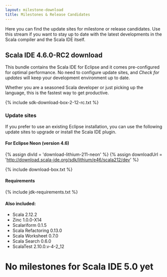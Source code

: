```yaml
---
layout: milestone-download
title: Milestones & Release Candidates
---
```


Here you can find the update sites for milestone or release candidates. Use this stream if you want to stay
up to date with the latest developments in the Scala compiler and the Scala IDE itself.

## Scala IDE 4.6.0-RC2 download

This bundle contains the Scala IDE for Eclipse and it comes pre-configured
for optimal performance. No need to configure update sites, and *Check for updates* will keep your
development environment up to date.

Whether you are a seasoned Scala developer or just picking up the language, this is the fastest way to get productive.

{% include sdk-download-box-2-12-rc.txt %}

### Update sites

If you prefer to use an existing Eclipse installation, you can use the following update sites to upgrade or install the Scala IDE plugin.

#### For Eclipse Neon (version 4.6)

{% assign divId = 'download-lithium-211-neon' %}
{% assign downloadUrl = 'http://download.scala-ide.org/sdk/lithium/e46/scala212/dev' %}

{% include download-box.txt %}

#### Requirements
{% include jdk-requirements.txt %}

#### Also included:

* Scala 2.12.2
* Zinc 1.0.0-X14
* Scalariform 0.1.5
* Scala Refactoring 0.13.0
* Scala Worksheet 0.7.0
* Scala Search 0.6.0
* ScalaTest 2.10.0.v-4-2_12

# No milestones for Scala IDE 5.0 yet
